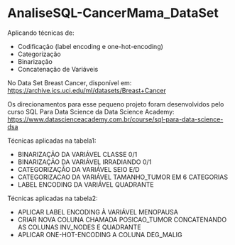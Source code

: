 # AnaliseSQL-CancerMama_DataSet

Aplicando técnicas de:
- Codificação (label encoding e one-hot-encoding)
- Categorização
- Binarização 
- Concatenação de Variáveis 

No Data Set Breast Cancer, disponível em: https://archive.ics.uci.edu/ml/datasets/Breast+Cancer

Os direcionamentos para esse pequeno projeto foram desenvolvidos pelo curso SQL Para Data Science da Data Science Academy: https://www.datascienceacademy.com.br/course/sql-para-data-science-dsa

Técnicas aplicadas na tabela1: 
- BINARIZAÇÃO DA VARIÁVEL CLASSE 0/1
- BINARIZAÇÃO DA VARIÁVEL IRRADIANDO 0/1 
- CATEGORIZAÇÃO DA VARIÁVEL SEIO E/D
- CATEGORIZACAO DA VARIÁVEL TAMANHO_TUMOR EM 6 CATEGORIAS
- LABEL ENCODING DA VARIÁVEL QUADRANTE

Técnicas aplicadas na tabela2:
- APLICAR LABEL ENCODING À VARIÁVEL MENOPAUSA
- CRIAR NOVA COLUNA CHAMADA POSICAO_TUMOR CONCATENANDO AS COLUNAS INV_NODES E QUADRANTE
- APLICAR ONE-HOT-ENCODING A COLUNA DEG_MALIG

